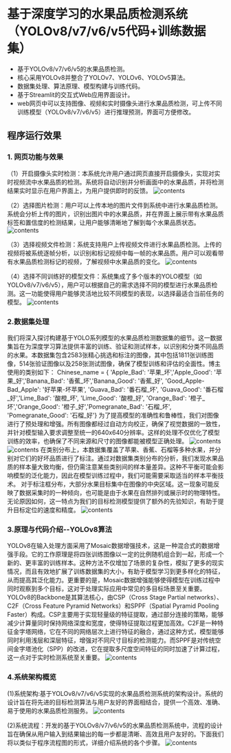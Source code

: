 # 基于深度学习的水果品质检测系统（YOLOv8/v7/v6/v5代码+训练数据集）
- 基于YOLOv8/v7/v6/v5的水果品质检测。
- 核心采用YOLOv8并整合了YOLOv7、YOLOv6、YOLOv5算法。
- 数据集处理、算法原理、模型构建与训练代码。
-  基于Streamlit的交互式Web应用界面设计。
- web网页中可以支持图像、视频和实时摄像头进行水果品质检测，可上传不同训练模型（YOLOv8/v7/v6/v5）进行推理预测，界面可方便修改。

## 程序运行效果
### 1. 网页功能与效果
 （1）开启摄像头实时检测：本系统允许用户通过网页直接开启摄像头，实现对实时视频流中水果品质的检测。系统将自动识别并分析画面中的水果品质，并将检测结果实时显示在用户界面上，为用户提供即时的反馈。
![contents](picture/picture1.gif)

 （2）选择图片检测：用户可以上传本地的图片文件到系统中进行水果品质检测。系统会分析上传的图片，识别出图片中的水果品质，并在界面上展示带有水果品质标签和置信度的检测结果，让用户能够清晰地了解到每个水果品质状态。
![contents](picture/picture2.gif)

 （3）选择视频文件检测：系统支持用户上传视频文件进行水果品质检测。上传的视频将被系统逐帧分析，以识别和标记视频中每一帧的水果品质。用户可以观看带有水果品质检测标记的视频，了解视频中水果品质的变化。
![contents](picture/picture3.gif)

 （4）选择不同训练好的模型文件：系统集成了多个版本的YOLO模型（如YOLOv8/v7/v6/v5），用户可以根据自己的需求选择不同的模型进行水果品质检测。这一功能使得用户能够灵活地比较不同模型的表现，以选择最适合当前任务的模型。
![contents](picture/picture4.gif)
### 2.数据集处理
  我们将深入探讨构建基于YOLO系列模型的水果品质检测数据集的细节。这一数据集旨在为深度学习算法提供丰富的训练、验证和测试样本，以识别和分类不同品质的水果。本数据集包含2583张精心挑选和标注的图像，其中包括1811张训练图像，514张验证图像以及258张测试图像，确保了模型训练和评估的全面性。博主使用的类别如下：
Chinese_name = { 'Apple_Bad': '苹果_坏','Apple_Good': '苹果_好','Banana_Bad': '香蕉_坏','Banana_Good': '香蕉_好',
'Good_Apple-Bad_Apple': '好苹果-坏苹果', 'Guava_Bad': '番石榴_坏', 'Guava_Good': '番石榴_好','Lime_Bad': '酸橙_坏',
'Lime_Good': '酸橙_好', 'Orange_Bad': '橙子_坏','Orange_Good': '橙子_好','Pomegranate_Bad': '石榴_坏', 
'Pomegranate_Good': '石榴_好'}
  为了提高模型的准确性和鲁棒性，我们对图像进行了预处理和增强。所有图像都经过自动方向校正，确保了视觉数据的一致性，并针对模型输入要求调整至统一的640x640分辨率。这样的处理不仅优化了模型训练的效率，也确保了不同来源和尺寸的图像都能被模型正确处理。
![contents](picture/picture5.jpeg)
![contents](picture/picture6.jpeg)
  在类别分布上，本数据集覆盖了苹果、香蕉、石榴等多种水果，并分别对它们的好坏品质进行了标注。通过对数据集类别分布的分析，我们发现水果品质的样本量大致均衡，但仍需注意某些类别间的样本量差异。这种不平衡可能会影响模型的泛化能力，因此在模型训练过程中，我们可能需要采取适当的样本平衡技术。
   对于标注框分布，大部分水果目标集中在图像的中央区域。这一现象可能反映了数据采集时的一种倾向，也可能是由于水果在自然排列或展示时的物理特性。无论原因如何，这一特点为我们的目标检测模型提供了额外的先验知识，有助于提升目标定位的速度和精度。
   ![contents](picture/picture7.jpeg)
### 3.原理与代码介绍--YOLOv8算法
 YOLOv8在输入处理方面采用了Mosaic数据增强技术，这是一种混合式的数据增强手段。它的工作原理是将四张训练图像以一定的比例随机组合到一起，形成一个新的、更丰富的训练样本。这种方法不仅增加了场景的复杂性，模拟了更多的现实情况，而且有效地扩展了训练数据集的大小，有助于模型学习到更多样化的特征，从而提高其泛化能力。更重要的是，Mosaic数据增强能够使得模型在训练过程中同时观察到多个目标，这对于处理实际应用中常见的多目标场景至关重要。
  YOLOv8的Backbone是其算法核心，由CSP（Cross Stage Partial networks）、C2F（Cross Feature Pyramid Networks）和SPPF（Spatial Pyramid Pooling Faster）构成。CSP主要用于实现轻量级的特征提取，通过部分连接的策略，能够减少计算量同时保持网络深度和宽度，使得特征提取过程更加高效。C2F是一种特征金字塔网络，它在不同的网络层次上进行特征的融合，通过这种方式，模型能够同时利用浅层和深层特征，增强对不同尺寸目标的检测能力。而SPPF是对传统空间金字塔池化（SPP）的改进，它在提取多尺度空间特征的同时加速了计算过程，这一点对于实时检测系统至关重要。
   ![contents](picture/picture8.jpeg)
### 4.系统架构概览

 (1)系统架构:基于YOLOv8/v7/v6/v5实现的水果品质检测系统的架构设计。系统的设计旨在将先进的目标检测算法与用户友好的界面相结合，提供一个高效、准确、易于使用的水果品质检测服务。
 ![contents](picture/picture9.png)
 
 (2)系统流程：开发的基于YOLOv8/v7/v6/v5的水果品质检测系统中，流程的设计旨在确保从用户输入到结果输出的每一步都是清晰、高效且用户友好的。下面我们将以类似于程序流程图的形式，详细介绍系统的各个步骤。
 ![contents](picture/picture10.png)


